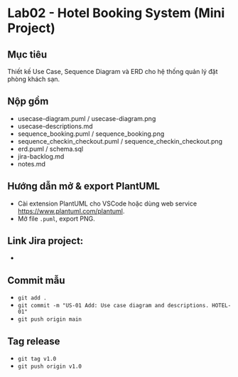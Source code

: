 
# Lab02 - Hotel Booking System (Mini Project)

## Mục tiêu
Thiết kế Use Case, Sequence Diagram và ERD cho hệ thống quản lý đặt phòng khách sạn.

## Nộp gồm
- usecase-diagram.puml / usecase-diagram.png
- usecase-descriptions.md
- sequence_booking.puml / sequence_booking.png
- sequence_checkin_checkout.puml / sequence_checkin_checkout.png
- erd.puml / schema.sql
- jira-backlog.md
- notes.md

## Hướng dẫn mở & export PlantUML
- Cài extension PlantUML cho VSCode hoặc dùng web service https://www.plantuml.com/plantuml.
- Mở file `.puml`, export PNG.

## Link Jira project:
- <put your Jira project link here>

## Commit mẫu
- `git add .`
- `git commit -m "US-01 Add: Use case diagram and descriptions. HOTEL-01"`
- `git push origin main`

## Tag release
- `git tag v1.0`
- `git push origin v1.0`
